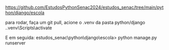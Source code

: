https://github.com/EstudosPythonSenac2024/estudos_senac/tree/main/python/django/escola

para rodar, faça um git pull, acione o .venv da pasta python/django
.\.venv\Scripts\activate

E em seguida: 
estudos_senac\python\django\escola> python manage.py runserver